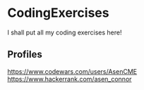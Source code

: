 # CodingExercises
I shall put all my coding exercises here!

## Profiles
https://www.codewars.com/users/AsenCME
https://www.hackerrank.com/asen_connor
